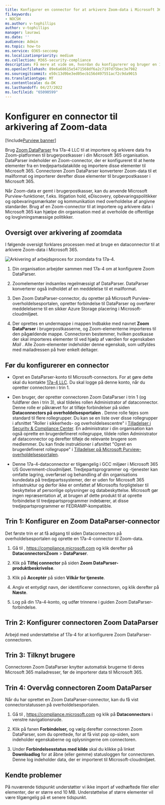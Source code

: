 ```yaml
---
title: Konfigurer en connector for at arkivere Zoom-data i Microsoft 365
f1.keywords:
- NOCSH
ms.author: v-tophillips
author: v-tophillips
manager: laurawi
ms.date: ''
audience: Admin
ms.topic: how-to
ms.service: O365-seccomp
ms.localizationpriority: medium
ms.collection: M365-security-compliance
description: Få mere at vide om, hvordan du konfigurerer og bruger en 17a-4 Zoom DataParser-connector til at importere og arkivere Zoom-data i Microsoft 365.
ms.openlocfilehash: 89e6a68615e5471568df6a2c7197d75bec3e7982
ms.sourcegitcommit: e50c13d9be3ed05ecb156d497551acf2c9da9015
ms.translationtype: MT
ms.contentlocale: da-DK
ms.lasthandoff: 04/27/2022
ms.locfileid: "65090599"
---
```

# <a name="set-up-a-connector-to-archive-zoom-data"></a>Konfigurer en connector til arkivering af Zoom-data

[!include[Purview banner](../includes/purview-rebrand-banner.md)]

Brug [Zoom DataParser](https://www.17a-4.com/dataparser/) fra 17a-4 LLC til at importere og arkivere data fra Zoom-platformen til brugerpostkasser i din Microsoft 365 organisation. DataParser indeholder en Zoom-connector, der er konfigureret til at hente elementer fra en tredjepartsdatakilde og importere disse elementer til Microsoft 365. Connectoren Zoom DataParser konverterer Zoom-data til et mailformat og importerer derefter disse elementer til brugerpostkasser i Microsoft 365.

Når Zoom-data er gemt i brugerpostkasser, kan du anvende Microsoft Purview-funktioner, f.eks. litigation hold, eDiscovery, opbevaringspolitikker og opbevaringsmærkater og kommunikation med overholdelse af angivne standarder. Brug af en Zoom-connector til at importere og arkivere data i Microsoft 365 kan hjælpe din organisation med at overholde de offentlige og lovgivningsmæssige politikker.

## <a name="overview-of-archiving-zoom-data"></a>Oversigt over arkivering af zoomdata

I følgende oversigt forklares processen med at bruge en dataconnector til at arkivere Zoom-data i Microsoft 365.

![Arkivering af arbejdsproces for zoomdata fra 17a-4.](../media/ZoomDataParserConnectorWorkflow.png)

1. Din organisation arbejder sammen med 17a-4 om at konfigurere Zoom DataParser.

2. Zoomelementer indsamles regelmæssigt af DataParser. DataParser konverterer også indholdet af en meddelelse til et mailformat.

3. Den Zoom DataParser-connector, du opretter på Microsoft Purview-overholdelsesportalen, opretter forbindelse til DataParser og overfører meddelelserne til en sikker Azure Storage placering i Microsoft-cloudmiljøet.

4. Der oprettes en undermappe i mappen Indbakke med navnet **Zoom DataParser** i brugerpostkasserne, og Zoom-elementerne importeres til den pågældende mappe. Connectoren bestemmer, hvilken postkasse der skal importeres elementer til ved hjælp af værdien for egenskaben *Mail* . Alle Zoom-elementer indeholder denne egenskab, som udfyldes med mailadressen på hver enkelt deltager.

## <a name="before-you-set-up-a-connector"></a>Før du konfigurerer en connector

- Opret en DataParser-konto til Microsoft-connectors. For at gøre dette skal du kontakte [17a-4 LLC](https://www.17a-4.com/contact/). Du skal logge på denne konto, når du opretter connectoren i trin 1.

- Den bruger, der opretter connectoren Zoom DataParser i trin 1 (og fuldfører den i trin 3), skal tildeles rollen Administrator af dataconnector. Denne rolle er påkrævet for at tilføje forbindelser på siden **Dataconnectors på overholdelsesportalen** . Denne rolle føjes som standard til flere rollegrupper. Du kan se en liste over disse rollegrupper i afsnittet "Roller i sikkerheds- og overholdelsescentre" i [Tilladelser i Security & Compliance Center](../security/office-365-security/permissions-in-the-security-and-compliance-center.md#roles-in-the-security--compliance-center). En administrator i din organisation kan også oprette en brugerdefineret rollegruppe, tildele rollen Administrator af dataconnector og derefter tilføje de relevante brugere som medlemmer. Du kan finde instruktioner i afsnittet "Opret en brugerdefineret rollegruppe" i [Tilladelser på Microsoft Purview-overholdelsesportalen](microsoft-365-compliance-center-permissions.md#create-a-custom-role-group).

- Denne 17a-4-dataconnector er tilgængelig i GCC miljøer i Microsoft 365 US Government-cloudmiljøet. Tredjepartsprogrammer og -tjenester kan omfatte lagring, overførsel og behandling af din organisations kundedata på tredjepartssystemer, der er uden for Microsoft 365 infrastruktur og derfor ikke er omfattet af Microsofts forpligtelser til beskyttelse af personlige oplysninger og databeskyttelse. Microsoft gør ingen repræsentation af, at brugen af dette produkt til at oprette forbindelse til tredjepartsprogrammer indebærer, at disse tredjepartsprogrammer er FEDRAMP-kompatible.

## <a name="step-1-set-up-a-zoom-dataparser-connector"></a>Trin 1: Konfigurer en Zoom DataParser-connector

Det første trin er at få adgang til siden Dataconnectors på overholdelsesportalen og oprette en 17a-4-connector til Zoom-data.

1. Gå til , <https://compliance.microsoft.com> og klik derefter på **DataconnectorsZoom** >  **DataParser**.

2. Klik på **Tilføj connector** på siden **Zoom DataParser-produktbeskrivelse**.

3. Klik på **Acceptér** på siden **Vilkår for tjeneste**.

4. Angiv et entydigt navn, der identificerer connectoren, og klik derefter på **Næste**.

5. Log på din 17a-4-konto, og udfør trinnene i guiden Zoom DataParser-forbindelse.

## <a name="step-2-configure-the-zoom-dataparser-connector"></a>Trin 2: Konfigurer connectoren Zoom DataParser

Arbejd med understøttelse af 17a-4 for at konfigurere Zoom DataParser-connectoren.

## <a name="step-3-map-users"></a>Trin 3: Tilknyt brugere

Connectoren Zoom DataParser knytter automatisk brugerne til deres Microsoft 365 mailadresser, før de importerer data til Microsoft 365.

## <a name="step-4-monitor-the-zoom-dataparser-connector"></a>Trin 4: Overvåg connectoren Zoom DataParser

Når du har oprettet en Zoom DataParser-connector, kan du få vist connectorstatussen på overholdelsesportalen.

1. Gå til , <https://compliance.microsoft.com> og klik på **Dataconnectors** i venstre navigationsrude.

2. Klik på fanen **Forbindelser,** og vælg derefter connectoren Zoom DataParser, som du oprettede, for at få vist pop op-siden, som indeholder egenskaberne og oplysningerne om connectoren.

3. Under **Forbindelsesstatus med kilde** skal du klikke på linket **Downloadlog** for at åbne (eller gemme) statusloggen for connectoren. Denne log indeholder data, der er importeret til Microsoft-cloudmiljøet.

## <a name="known-issues"></a>Kendte problemer

På nuværende tidspunkt understøtter vi ikke import af vedhæftede filer eller elementer, der er større end 10 MB. Understøttelse af større elementer vil være tilgængelig på et senere tidspunkt.
